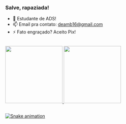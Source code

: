 ### Salve, rapaziada! 

- 🌱 Estudante de ADS!
- 📫 Email pra contato: deamb16@gmail.com
- ⚡ Fato engraçado? Aceito Pix!

##

<div align="left">
  <a href="https://github.com/Dre-16">
  <img height="180em" src="https://github-readme-stats.vercel.app/api?username=Dre-16&show_icons=true&theme=tokyonight&include_all_commits=true&count_private=true"/>
  <img height="180em" src="https://github-readme-stats.vercel.app/api/top-langs/?username=Dre-16&layout=compact&langs_count=7&theme=tokyonight"/>

##

![Snake animation](https://github.com/Dre-16/Dre-16/blob/output/github-contribution-grid-snake.svg)

</div>
